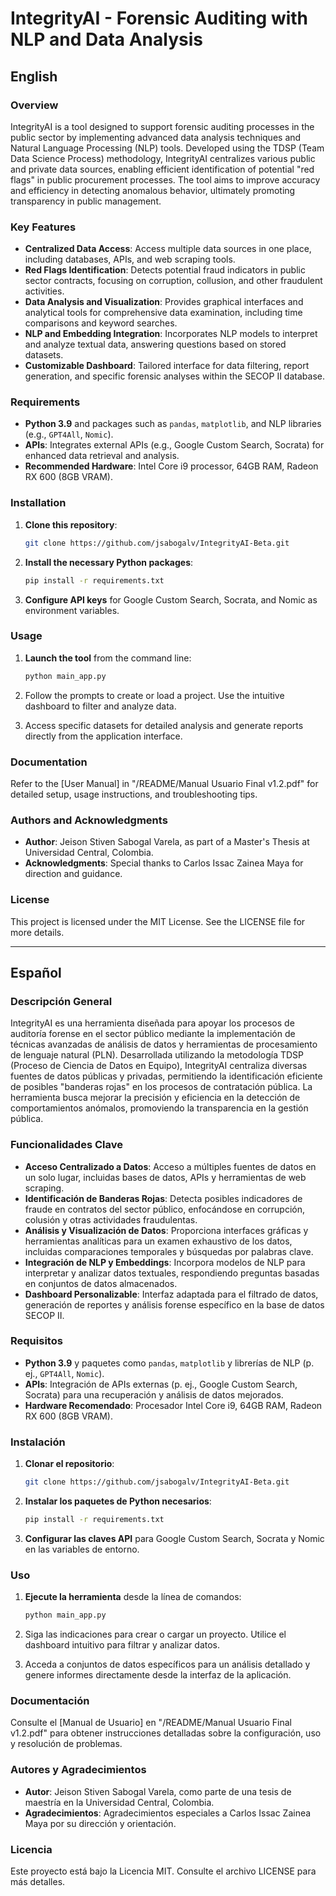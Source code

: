 # IntegrityAI - Forensic Auditing with NLP and Data Analysis

## English

### Overview

IntegrityAI is a tool designed to support forensic auditing processes in the public sector by implementing advanced data analysis techniques and Natural Language Processing (NLP) tools. Developed using the TDSP (Team Data Science Process) methodology, IntegrityAI centralizes various public and private data sources, enabling efficient identification of potential "red flags" in public procurement processes. The tool aims to improve accuracy and efficiency in detecting anomalous behavior, ultimately promoting transparency in public management.

### Key Features

- **Centralized Data Access**: Access multiple data sources in one place, including databases, APIs, and web scraping tools.
- **Red Flags Identification**: Detects potential fraud indicators in public sector contracts, focusing on corruption, collusion, and other fraudulent activities.
- **Data Analysis and Visualization**: Provides graphical interfaces and analytical tools for comprehensive data examination, including time comparisons and keyword searches.
- **NLP and Embedding Integration**: Incorporates NLP models to interpret and analyze textual data, answering questions based on stored datasets.
- **Customizable Dashboard**: Tailored interface for data filtering, report generation, and specific forensic analyses within the SECOP II database.

### Requirements

- **Python 3.9** and packages such as `pandas`, `matplotlib`, and NLP libraries (e.g., `GPT4All`, `Nomic`).
- **APIs**: Integrates external APIs (e.g., Google Custom Search, Socrata) for enhanced data retrieval and analysis.
- **Recommended Hardware**: Intel Core i9 processor, 64GB RAM, Radeon RX 600 (8GB VRAM).

### Installation

1. **Clone this repository**:
   ```bash
   git clone https://github.com/jsabogalv/IntegrityAI-Beta.git
   ```

2. **Install the necessary Python packages**:
   ```bash
   pip install -r requirements.txt
   ```

3. **Configure API keys** for Google Custom Search, Socrata, and Nomic as environment variables.

### Usage

1. **Launch the tool** from the command line:
   ```bash
   python main_app.py
   ```

2. Follow the prompts to create or load a project. Use the intuitive dashboard to filter and analyze data.

3. Access specific datasets for detailed analysis and generate reports directly from the application interface.

### Documentation

Refer to the [User Manual] in "/README/Manual Usuario Final v1.2.pdf" for detailed setup, usage instructions, and troubleshooting tips.


### Authors and Acknowledgments

- **Author**: Jeison Stiven Sabogal Varela, as part of a Master's Thesis at Universidad Central, Colombia.
- **Acknowledgments**: Special thanks to Carlos Issac Zainea Maya for direction and guidance.

### License

This project is licensed under the MIT License. See the LICENSE file for more details.

---

## Español

### Descripción General

IntegrityAI es una herramienta diseñada para apoyar los procesos de auditoría forense en el sector público mediante la implementación de técnicas avanzadas de análisis de datos y herramientas de procesamiento de lenguaje natural (PLN). Desarrollada utilizando la metodología TDSP (Proceso de Ciencia de Datos en Equipo), IntegrityAI centraliza diversas fuentes de datos públicas y privadas, permitiendo la identificación eficiente de posibles "banderas rojas" en los procesos de contratación pública. La herramienta busca mejorar la precisión y eficiencia en la detección de comportamientos anómalos, promoviendo la transparencia en la gestión pública.

### Funcionalidades Clave

- **Acceso Centralizado a Datos**: Acceso a múltiples fuentes de datos en un solo lugar, incluidas bases de datos, APIs y herramientas de web scraping.
- **Identificación de Banderas Rojas**: Detecta posibles indicadores de fraude en contratos del sector público, enfocándose en corrupción, colusión y otras actividades fraudulentas.
- **Análisis y Visualización de Datos**: Proporciona interfaces gráficas y herramientas analíticas para un examen exhaustivo de los datos, incluidas comparaciones temporales y búsquedas por palabras clave.
- **Integración de NLP y Embeddings**: Incorpora modelos de NLP para interpretar y analizar datos textuales, respondiendo preguntas basadas en conjuntos de datos almacenados.
- **Dashboard Personalizable**: Interfaz adaptada para el filtrado de datos, generación de reportes y análisis forense específico en la base de datos SECOP II.

### Requisitos

- **Python 3.9** y paquetes como `pandas`, `matplotlib` y librerías de NLP (p. ej., `GPT4All`, `Nomic`).
- **APIs**: Integración de APIs externas (p. ej., Google Custom Search, Socrata) para una recuperación y análisis de datos mejorados.
- **Hardware Recomendado**: Procesador Intel Core i9, 64GB RAM, Radeon RX 600 (8GB VRAM).

### Instalación

1. **Clonar el repositorio**:
   ```bash
   git clone https://github.com/jsabogalv/IntegrityAI-Beta.git
   ```

2. **Instalar los paquetes de Python necesarios**:
   ```bash
   pip install -r requirements.txt
   ```

3. **Configurar las claves API** para Google Custom Search, Socrata y Nomic en las variables de entorno.

### Uso

1. **Ejecute la herramienta** desde la línea de comandos:
   ```bash
   python main_app.py
   ```

2. Siga las indicaciones para crear o cargar un proyecto. Utilice el dashboard intuitivo para filtrar y analizar datos.

3. Acceda a conjuntos de datos específicos para un análisis detallado y genere informes directamente desde la interfaz de la aplicación.

### Documentación

Consulte el [Manual de Usuario] en "/README/Manual Usuario Final v1.2.pdf" para obtener instrucciones detalladas sobre la configuración, uso y resolución de problemas.

### Autores y Agradecimientos

- **Autor**: Jeison Stiven Sabogal Varela, como parte de una tesis de maestría en la Universidad Central, Colombia.
- **Agradecimientos**: Agradecimientos especiales a Carlos Issac Zainea Maya por su dirección y orientación.

### Licencia

Este proyecto está bajo la Licencia MIT. Consulte el archivo LICENSE para más detalles.
